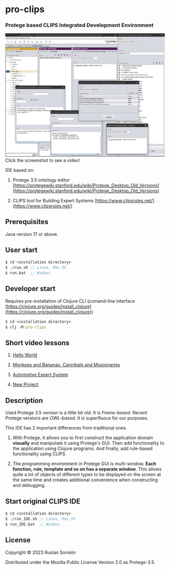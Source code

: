 # pro-clips

### Protege based CLIPS Integrated Development Environment

[![Watch the video](MultiWindowedIDE.png)](https://www.youtube.com/watch?v=RQq_sqyxsEw)
Click the screenshot to see a video!

IDE based on:

1. Protege 3.5 ontology editor [https://protegewiki.stanford.edu/wiki/Protege_Desktop_Old_Versions](https://protegewiki.stanford.edu/wiki/Protege_Desktop_Old_Versions)

2. CLIPS tool for Building Expert Systems [https://www.clipsrules.net/](https://www.clipsrules.net/)

## Prerequisites

Java version 17 or above.

## User start

```clj
$ cd <installation directory>
$ ./run.sh ;; Linux, Mac OS
$ run.bat  ;; Widows
```

## Developer start

Requires pre-installation of Clojure CLI (comand-line interface [https://clojure.org/guides/install_clojure](https://clojure.org/guides/install_clojure))

```clj
$ cd <installation directory>
$ clj -M:pro-clips
```
## Short video lessons 

1. [Hello World](https://www.youtube.com/watch?v=khDvm-8RtBU)

2. [Monkees and Bananas, Cannibals and Missionaries](https://www.youtube.com/watch?v=dRMppDBezYQ)

3. [Automotive Expert System](https://www.youtube.com/watch?v=RQq_sqyxsEw)

4. [New Project](https://www.youtube.com/watch?v=MVQQ0cJlbZU)

## Description 

Used Protege 3.5 version is a little bit old. It is *Frame-based*. Recent Protege versions are *OWL-based*. It is superfluous for our purposes.

This IDE has 2 important differences from traditional ones.

1. With Protege, it allows you to first construct the application domain **visually** and manipulate it using Protege's GUI. Then add functionality to the application using Clojure programs. And finally, add rule-based functionality using CLIPS.

2. The programming environment in Protege GUI is multi-window. **Each function, rule, template and so on has a separate window**. This allows quite a lot of objects of different types to be displayed on the screen at the same time and creates additional convenience when constructing and debugging.

## Start original CLIPS IDE

```clj
$ cd <installation directory>
$ ./run_IDE.sh ;; Linux, Mac OS
$ run_IDE.bat  ;; Widows
```

## License

Copyright © 2023 Ruslan Sorokin

Distributed under the Mozilla Public License Version 2.0 as Protege-3.5.
